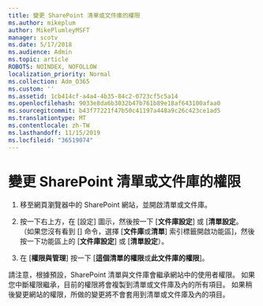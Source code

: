 ```yaml
---
title: 變更 SharePoint 清單或文件庫的權限
ms.author: mikeplum
author: MikePlumleyMSFT
manager: scotv
ms.date: 5/17/2018
ms.audience: Admin
ms.topic: article
ROBOTS: NOINDEX, NOFOLLOW
localization_priority: Normal
ms.collection: Adm_O365
ms.custom: ''
ms.assetid: 1cb414cf-a4a4-4b35-84c2-0723cf5c5a14
ms.openlocfilehash: 9033e8da6b3032b47b761b89e18af643100afaa0
ms.sourcegitcommit: b43f77221f47b50c41197a448a9c26c423ce1ad5
ms.translationtype: MT
ms.contentlocale: zh-TW
ms.lasthandoff: 11/15/2019
ms.locfileid: "36519074"
---
```

# <a name="change-permissions-for-a-sharepoint-list-or-library"></a>變更 SharePoint 清單或文件庫的權限

1. 移至網頁瀏覽器中的 SharePoint 網站，並開啟清單或文件庫。
    
2. 按一下右上方，在 [設定] 圖示，然後按一下 [**文件庫設定**] 或 [**清單設定**。 （如果您沒有看到 [] 命令，選擇 [**文件庫**或**清單**] 索引標籤開啟功能區]，然後按一下功能區上的 [**文件庫設定**] 或 [**清單設定**）。 
    
3. 在 [**權限與管理**] 按一下 [**這個清單的權限**或**此文件庫的權限**]。
    
請注意，根據預設，SharePoint 清單與文件庫會繼承網站中的使用者權限。 如果您中斷權限繼承，目前的權限將會複製到清單或文件庫及內的所有項目。 如果稍後變更網站的權限，所做的變更將不會套用到清單或文件庫及內的項目。
  

